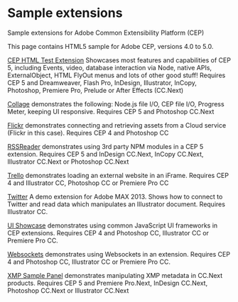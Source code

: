 Sample extensions
=======

Sample extensions for Adobe Common Extensibility Platform (CEP)

This page contains HTML5 sample for Adobe CEP, versions 4.0 to 5.0. 

[CEP HTML Test Extension](https://github.com/Adobe-CEP/Samples/tree/master/CEP_HTML_Test_Extension_5.0)
Showcases most features and capabilities of CEP 5, including Events, video, database interaction via Node, native APIs, ExternalObject, HTML FlyOut menus and lots of other good stuff! Requires CEP 5 and Dreamweaver, Flash Pro, InDesign, Illustrator, InCopy, Photoshop, Premiere Pro, Prelude or After Effects (CC.Next)

[Collage](https://github.com/Adobe-CEP/Samples/tree/master/Collage) demonstrates the following: Node.js file I/O, CEP file I/O, Progress Meter, keeping UI responsive. Requires CEP 5 and Photoshop CC.Next

[Flickr](https://github.com/Adobe-CEP/Samples/tree/master/Flickr) demonstrates connecting and retrieving assets from a Cloud service (Flickr in this case). Requires CEP 4 and Photoshop CC


[RSSReader](https://github.com/Adobe-CEP/Samples/tree/master/RSSReader) demonstrates using 3rd party NPM modules in a CEP 5 extension. Requires CEP 5 and InDesign CC.Next, InCopy CC.Next, Illustrator CC.Next or Photoshop CC.Next

[Trello](https://github.com/Adobe-CEP/Samples/tree/master/Trello) demonstrates loading an external website in an iFrame. Requires CEP 4 and Illustrator CC, Photoshop CC or Premiere Pro CC

[Twitter](https://github.com/Adobe-CEP/Samples/tree/master/Twitter) A demo extension for Adobe MAX 2013. Shows how to connect to Twitter and read data which manipulates an Illustrator document. Requires Illustrator CC.

[UI Showcase](https://github.com/Adobe-CEP/Samples/tree/master/UI_Showcase) demonstrates using common JavaScript UI frameworks in CEP extensions. Requires CEP 4 and Photoshop CC, Illustrator CC or Premiere Pro CC.

[Websockets](https://github.com/Adobe-CEP/Samples/tree/master/Websocket) demonstrates using Websockets in an extension. Requires CEP 4 and Photoshop CC, Illustrator CC or Premiere Pro CC.

[XMP Sample Panel](https://github.com/Adobe-CEP/Samples/tree/master/XmpSamplePanel) demonstrates manipulating XMP metadata in CC.Next products. Requires CEP 5 and Premiere Pro.Next, InDesign CC.Next, Photoshop CC.Next or Illustrator CC.Next
